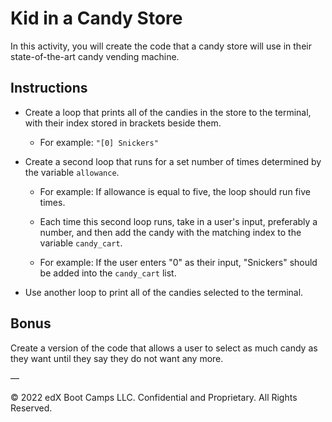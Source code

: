 # Kid in a Candy Store

In this activity, you will create the code that a candy store will use in their state-of-the-art candy vending machine.

## Instructions

* Create a loop that prints all of the candies in the store to the terminal, with their index stored in brackets beside them.

  * For example: `"[0] Snickers"`

* Create a second loop that runs for a set number of times determined by the variable `allowance`.

  * For example: If allowance is equal to five, the loop should run five times.

  * Each time this second loop runs, take in a user's input, preferably a number, and then add the candy with the matching index to the variable `candy_cart`.

  * For example: If the user enters "0" as their input, "Snickers" should be added into the `candy_cart` list.

* Use another loop to print all of the candies selected to the terminal.

## Bonus

Create a version of the code that allows a user to select as much candy as they want until they say they do not want any more.

—

© 2022 edX Boot Camps LLC. Confidential and Proprietary. All Rights Reserved.
